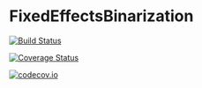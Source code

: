# FixedEffectsBinarization

[![Build Status](https://travis-ci.org/chrismuris/FixedEffectsBinarization.jl.svg?branch=master)](https://travis-ci.org/chrismuris/FixedEffectsBinarization.jl)

[![Coverage Status](https://coveralls.io/repos/chrismuris/FixedEffectsBinarization.jl/badge.svg?branch=master&service=github)](https://coveralls.io/github/chrismuris/FixedEffectsBinarization.jl?branch=master)

[![codecov.io](http://codecov.io/github/chrismuris/FixedEffectsBinarization.jl/coverage.svg?branch=master)](http://codecov.io/github/chrismuris/FixedEffectsBinarization.jl?branch=master)

